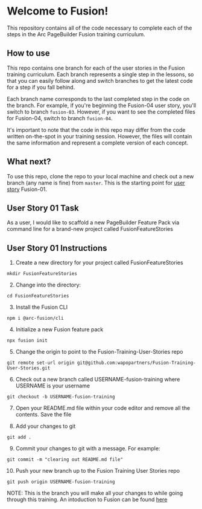 # Welcome to Fusion!

This repository contains all of the code necessary to complete each of the steps in the Arc PageBuilder Fusion training curriculum.

## How to use
This repo contains one branch for each of the user stories in the Fusion training curriculum. Each branch represents a single step in the lessons, so that you can easily follow along and switch branches to get the latest code for a step if you fall behind.

Each branch name corresponds to the last completed step in the code on the branch. For example, if you're beginning the Fusion-04 user story, you'll switch to branch `fusion-03`. However, if you want to see the completed files for Fusion-04, switch to branch `fusion-04`.

It's important to note that the code in this repo may differ from the code written on-the-spot in your training session. However, the files will contain the same information and represent a complete version of each concept.

## What next?
To use this repo, clone the repo to your local machine and check out a new branch (any name is fine) from `master`. This is the starting point for [user story](https://docs.google.com/document/d/18W2lXAE9Y5HmidFF_b2zSv55lNSXREIJnLFhmGy_XRY/edit?usp=sharing) Fusion-01.

## User Story 01 Task
As a user, I would like to scaffold a new PageBuilder Feature Pack via command line for a brand-new project called FusionFeatureStories

## User Story 01 Instructions
1. Create a new directory for your project called FusionFeatureStories
```
mkdir FusionFeatureStories
```

2. Change into the directory:
```
cd FusionFeatureStories
```

3. Install the Fusion CLI
```
npm i @arc-fusion/cli
```

4. Initialize a new Fusion feature pack
```
npx fusion init
```

5. Change the origin to point to the Fusion-Training-User-Stories repo
```
git remote set-url origin git@github.com:wapopartners/Fusion-Training-User-Stories.git
```

6. Check out a new branch called USERNAME-fusion-training where USERNAME is your username
```
git checkout -b USERNAME-fusion-training
```

7. Open your README.md file within your code editor and remove all the contents. Save the file

8. Add your changes to git
```
git add .
```

9. Commit your changes to git with a message. For example:
```
git commit -m "clearing out README.md file"
```

10. Push your new branch up to the Fusion Training User Stories repo
```
git push origin USERNAME-fusion-training
```

NOTE: This is the branch you will make all your changes to while going through this training. An intoduction to Fusion can be found [here](https://redirector.arcpublishing.com/alc/arc-products/pagebuilder/fusion/documentation/recipes/intro.md)